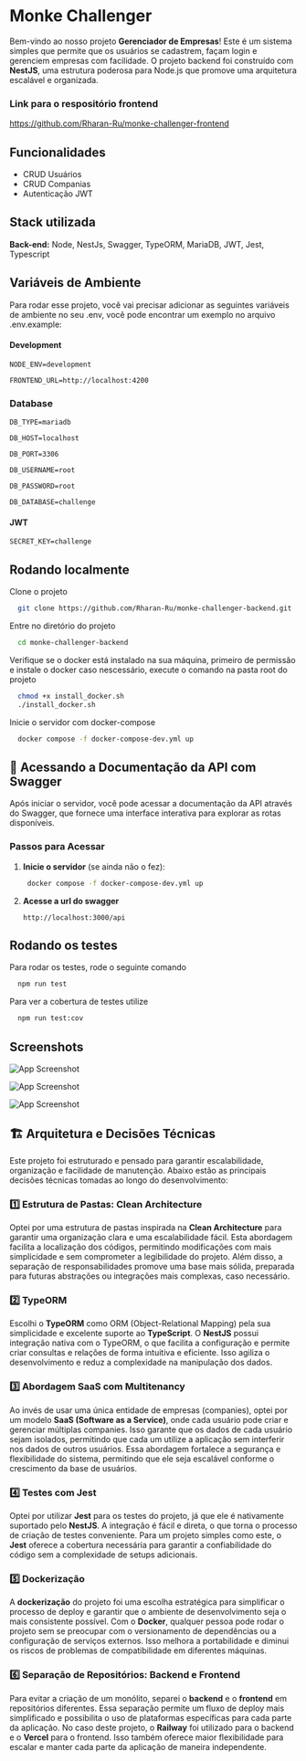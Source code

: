 
# Monke Challenger

Bem-vindo ao nosso projeto **Gerenciador de Empresas**! Este é um sistema simples que permite que os usuários se cadastrem, façam login e gerenciem empresas com facilidade. O projeto backend foi construído com **NestJS**, uma estrutura poderosa para Node.js que promove uma arquitetura escalável e organizada.

### Link para o respositório frontend
https://github.com/Rharan-Ru/monke-challenger-frontend

## Funcionalidades

- CRUD Usuários
- CRUD Companias
- Autenticação JWT

## Stack utilizada

**Back-end:** Node, NestJs, Swagger, TypeORM, MariaDB, JWT, Jest, Typescript


## Variáveis de Ambiente

Para rodar esse projeto, você vai precisar adicionar as seguintes variáveis de ambiente no seu .env, você pode encontrar um exemplo no arquivo .env.example:

#### Development
`NODE_ENV=development`

`FRONTEND_URL=http://localhost:4200`

### Database

`DB_TYPE=mariadb`

`DB_HOST=localhost`

`DB_PORT=3306`

`DB_USERNAME=root`

`DB_PASSWORD=root`

`DB_DATABASE=challenge`

#### JWT

`SECRET_KEY=challenge`


## Rodando localmente

Clone o projeto

```bash
  git clone https://github.com/Rharan-Ru/monke-challenger-backend.git
```

Entre no diretório do projeto

```bash
  cd monke-challenger-backend
```

Verifique se o docker está instalado na sua máquina, primeiro de permissão e instale o docker caso nescessário, execute o comando na pasta root do projeto

```bash
  chmod +x install_docker.sh
  ./install_docker.sh
```

Inicie o servidor com docker-compose

```bash
  docker compose -f docker-compose-dev.yml up
```

## 📖 Acessando a Documentação da API com Swagger

Após iniciar o servidor, você pode acessar a documentação da API através do Swagger, que fornece uma interface interativa para explorar as rotas disponíveis. 

### Passos para Acessar

1. **Inicie o servidor** (se ainda não o fez):

   ```bash
    docker compose -f docker-compose-dev.yml up
   ```
2. **Acesse a url do swagger**

    ```
    http://localhost:3000/api
    ```
## Rodando os testes

Para rodar os testes, rode o seguinte comando

```bash
  npm run test
```

Para ver a cobertura de testes utilize

```bash
  npm run test:cov
```
## Screenshots

![App Screenshot](https://github.com/Rharan-Ru/monke-challenger-backend/blob/main/Screenshot%202024-10-07%20at%2002-06-03%20Frontend.png)

![App Screenshot](https://github.com/Rharan-Ru/monke-challenger-backend/blob/main/Screenshot%202024-10-07%20at%2002-07-21%20Frontend.png)

![App Screenshot](https://github.com/Rharan-Ru/monke-challenger-backend/blob/main/Screenshot%202024-10-07%20at%2002-07-36%20Swagger%20UI.png)
## 🏗️ Arquitetura e Decisões Técnicas

Este projeto foi estruturado e pensado para garantir escalabilidade, organização e facilidade de manutenção. Abaixo estão as principais decisões técnicas tomadas ao longo do desenvolvimento:

### 1️⃣ Estrutura de Pastas: Clean Architecture
Optei por uma estrutura de pastas inspirada na **Clean Architecture** para garantir uma organização clara e uma escalabilidade fácil. Esta abordagem facilita a localização dos códigos, permitindo modificações com mais simplicidade e sem comprometer a legibilidade do projeto. Além disso, a separação de responsabilidades promove uma base mais sólida, preparada para futuras abstrações ou integrações mais complexas, caso necessário.

### 2️⃣ TypeORM
Escolhi o **TypeORM** como ORM (Object-Relational Mapping) pela sua simplicidade e excelente suporte ao **TypeScript**. O **NestJS** possui integração nativa com o TypeORM, o que facilita a configuração e permite criar consultas e relações de forma intuitiva e eficiente. Isso agiliza o desenvolvimento e reduz a complexidade na manipulação dos dados.

### 3️⃣ Abordagem SaaS com Multitenancy
Ao invés de usar uma única entidade de empresas (companies), optei por um modelo **SaaS (Software as a Service)**, onde cada usuário pode criar e gerenciar múltiplas companies. Isso garante que os dados de cada usuário sejam isolados, permitindo que cada um utilize a aplicação sem interferir nos dados de outros usuários. Essa abordagem fortalece a segurança e flexibilidade do sistema, permitindo que ele seja escalável conforme o crescimento da base de usuários.

### 4️⃣ Testes com Jest
Optei por utilizar **Jest** para os testes do projeto, já que ele é nativamente suportado pelo **NestJS**. A integração é fácil e direta, o que torna o processo de criação de testes conveniente. Para um projeto simples como este, o **Jest** oferece a cobertura necessária para garantir a confiabilidade do código sem a complexidade de setups adicionais.

### 5️⃣ Dockerização
A **dockerização** do projeto foi uma escolha estratégica para simplificar o processo de deploy e garantir que o ambiente de desenvolvimento seja o mais consistente possível. Com o **Docker**, qualquer pessoa pode rodar o projeto sem se preocupar com o versionamento de dependências ou a configuração de serviços externos. Isso melhora a portabilidade e diminui os riscos de problemas de compatibilidade em diferentes máquinas.

### 6️⃣ Separação de Repositórios: Backend e Frontend
Para evitar a criação de um monólito, separei o **backend** e o **frontend** em repositórios diferentes. Essa separação permite um fluxo de deploy mais simplificado e possibilita o uso de plataformas específicas para cada parte da aplicação. No caso deste projeto, o **Railway** foi utilizado para o backend e o **Vercel** para o frontend. Isso também oferece maior flexibilidade para escalar e manter cada parte da aplicação de maneira independente.

